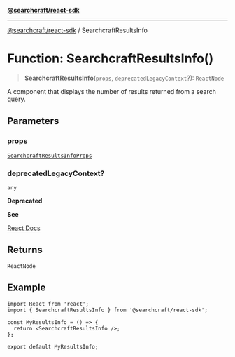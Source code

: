 [**@searchcraft/react-sdk**](/reference/sdk/js-react/README.md)

***

[@searchcraft/react-sdk](/reference/sdk/js-react/globals.md) / SearchcraftResultsInfo

# Function: SearchcraftResultsInfo()

> **SearchcraftResultsInfo**(`props`, `deprecatedLegacyContext`?): `ReactNode`

A component that displays the number of results returned from a search query.

## Parameters

### props

[`SearchcraftResultsInfoProps`](/reference/sdk/js-react/interfaces/SearchcraftResultsInfoProps.md)

### deprecatedLegacyContext?

`any`

**Deprecated**

**See**

[React Docs](https://legacy.reactjs.org/docs/legacy-context.html#referencing-context-in-lifecycle-methods)

## Returns

`ReactNode`

## Example

```tsx
import React from 'react';
import { SearchcraftResultsInfo } from '@searchcraft/react-sdk';

const MyResultsInfo = () => {
  return <SearchcraftResultsInfo />;
};

export default MyResultsInfo;
```
